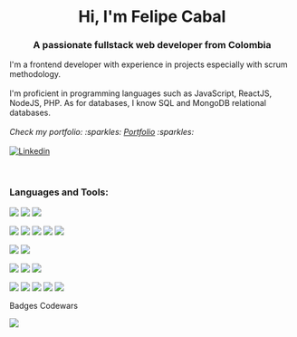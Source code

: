 <h1 align="center">Hi, I'm Felipe Cabal</h1> 

<h3 align="center">A passionate fullstack web developer from Colombia</h3>


<div>
  <p align="center" >
  
  <p> I'm a frontend developer with experience in projects especially with scrum methodology. 
  <br><br>
  I'm proficient in programming languages such as JavaScript, ReactJS, NodeJS, PHP. As for databases, I know SQL and MongoDB relational databases.
  <br><br>
  <i> Check my portfolio: :sparkles: <a href='https://portfoliowebluiscabal.vercel.app/'>Portfolio</a> :sparkles: </i><br>
  <br>
  <a href="https://www.linkedin.com/in/luis-felipe-cabal/" target="blank"><img align="center" src="https://img.shields.io/badge/LinkedIn-0077B5?style=for-the-     badge&logo=linkedin&logoColor=white" alt="Linkedin"/></a>
  <br> 
 
<div>
 <br>

<h3>Languages and Tools:</h3>

<p>
<img  src="https://img.shields.io/badge/HTML-239120?style=for-the-badge&logo=html5&logoColor=white"/> <img  src="https://img.shields.io/badge/CSS-239120?&style=for-the-badge&logo=css3&logoColor=white"/> <img  src="https://img.shields.io/badge/JavaScript-323330?style=for-the-badge&logo=javascript&logoColor=F7DF1E"/>  </p>

<p>
<img  src="https://img.shields.io/badge/MongoDB-4EA94B?style=for-the-badge&logo=mongodb&logoColor=white"/> <img  src="https://img.shields.io/badge/Express.js-404D59?style=for-the-badge"/> <img  src="https://img.shields.io/badge/React-20232A?style=for-the-badge&logo=react&logoColor=61DAFB"/> <img src="https://img.shields.io/badge/Node.js-43853D?style=for-the-badge&logo=node.js&logoColor=white"/> <img  src="https://img.shields.io/badge/MySQL-00000F?style=for-the-badge&logo=mysql&logoColor=white"/> </p>
<p>
<img  src="https://img.shields.io/badge/Netlify-00C7B7?style=for-the-badge&logo=netlify&logoColor=white"/> <img  src="https://img.shields.io/badge/Heroku-430098?style=for-the-badge&logo=heroku&logoColor=white"/> </p>
<p>
<img  src="https://img.shields.io/badge/Sass-CC6699?style=for-the-badge&logo=sass&logoColor=white"/> <img  src="https://img.shields.io/badge/Tailwind_CSS-38B2AC?style=for-the-badge&logo=tailwind-css&logoColor=white"/> <img  src="https://img.shields.io/badge/Bootstrap-563D7C?style=for-the-badge&logo=bootstrap&logoColor=white"/> </p> 

<p>
<img  src="https://img.shields.io/badge/git-%23F05033.svg?style=for-the-badge&logo=git&logoColor=white"/> <img  src="https://img.shields.io/badge/Postman-FF6C37?style=for-the-badge&logo=postman&logoColor=white"/> <img  src="https://img.shields.io/badge/jira-%230A0FFF.svg?style=for-the-badge&logo=jira&logoColor=white"/> <img  src="https://img.shields.io/badge/figma-%23F24E1E.svg?style=for-the-badge&logo=figma&logoColor=white"/> <img  src="https://img.shields.io/badge/Framer-black?style=for-the-badge&logo=framer&logoColor=blue"/>  </p>
 
  <p> Badges Codewars </p>
<img src="https://www.codewars.com/users/ElCabal/badges/large">
